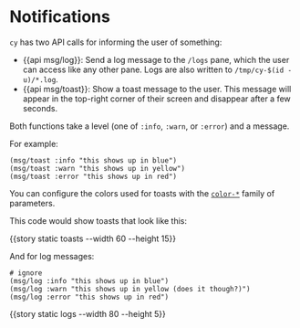 # Notifications

`cy` has two API calls for informing the user of something:

- {{api msg/log}}: Send a log message to the `/logs` pane, which the user can access like any other pane. Logs are also written to `/tmp/cy-$(id -u)/*.log`.
- {{api msg/toast}}: Show a toast message to the user. This message will appear in the top-right corner of their screen and disappear after a few seconds.

Both functions take a level (one of `:info`, `:warn`, or `:error`) and a message.

For example:

```janet
(msg/toast :info "this shows up in blue")
(msg/toast :warn "this shows up in yellow")
(msg/toast :error "this shows up in red")
```

You can configure the colors used for toasts with the [`color-*`](/default-parameters.md#color-error) family of parameters.

This code would show toasts that look like this:

{{story static toasts --width 60 --height 15}}

And for log messages:

```janet
# ignore
(msg/log :info "this shows up in blue")
(msg/log :warn "this shows up in yellow (does it though?)")
(msg/log :error "this shows up in red")
```

{{story static logs --width 80 --height 5}}
